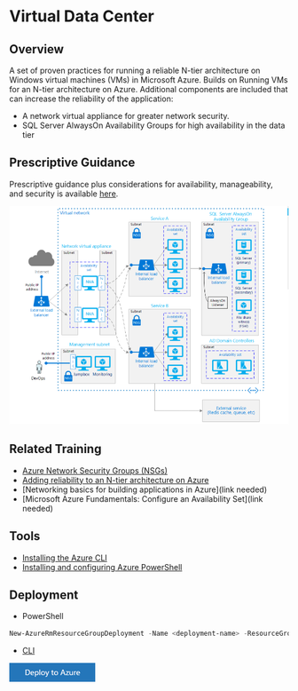 # Virtual Data Center

## Overview
A set of proven practices for running a reliable N-tier architecture on Windows virtual machines (VMs) in Microsoft Azure. Builds on Running VMs for an N-tier architecture on Azure.   Additional components are included that can increase the reliability of the application:

* A network virtual appliance for greater network security.
* SQL Server AlwaysOn Availability Groups for high availability in the data tier

## Prescriptive Guidance
Prescriptive  guidance plus considerations for availability, manageability, and security is available [here](https://azure.microsoft.com/en-us/documentation/articles/guidance-hybrid-network-vpn/#troubleshooting).

 ![GitHub Logo](../images/hybridNetwork.png)
 
## Related Training
 * [Azure Network Security Groups (NSGs)](https://azure.microsoft.com/en-us/documentation/articles/virtual-networks-nsg/)
 * [Adding reliability to an N-tier architecture on Azure](https://azure.microsoft.com/en-us/documentation/articles/guidance-compute-n-tier-vm/)
 * [Networking basics for building applications in Azure](link needed)
 * [Microsoft Azure Fundamentals:  Configure an Availability Set](link needed)

## Tools
 * [Installing the Azure CLI](https://azure.microsoft.com/en-us/documentation/articles/xplat-cli-install/)
 * [Installing and configuring Azure PowerShell](https://azure.microsoft.com/en-us/documentation/articles/powershell-install-configure/)

## Deployment
* PowerShell
```PowerShell
New-AzureRmResourceGroupDeployment -Name <deployment-name> -ResourceGroupName <resource-group-name> -TemplateUri <template-uri>
```

* [CLI](./Scripts/CLIDeploy-VDC.bat)

[![Deploy to Azure](../images/azurebtn.png)](https://portal.azure.com/#create/Microsoft.Template/uri/https%3A%2F%2Fraw.githubusercontent.com%2FAzure%2Fazure-quickstart-templates%2Fmaster%2F201-vm-sql-full-autopatching%2Fazuredeploy.json)
